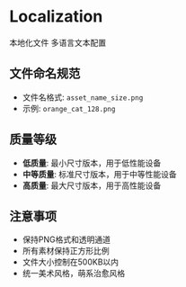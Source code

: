 # Localization

本地化文件
多语言文本配置

## 文件命名规范

- 文件名格式: `asset_name_size.png`
- 示例: `orange_cat_128.png`

## 质量等级

- **低质量**: 最小尺寸版本，用于低性能设备
- **中等质量**: 标准尺寸版本，用于中等性能设备  
- **高质量**: 最大尺寸版本，用于高性能设备

## 注意事项

- 保持PNG格式和透明通道
- 所有素材保持正方形比例
- 文件大小控制在500KB以内
- 统一美术风格，萌系治愈风格
